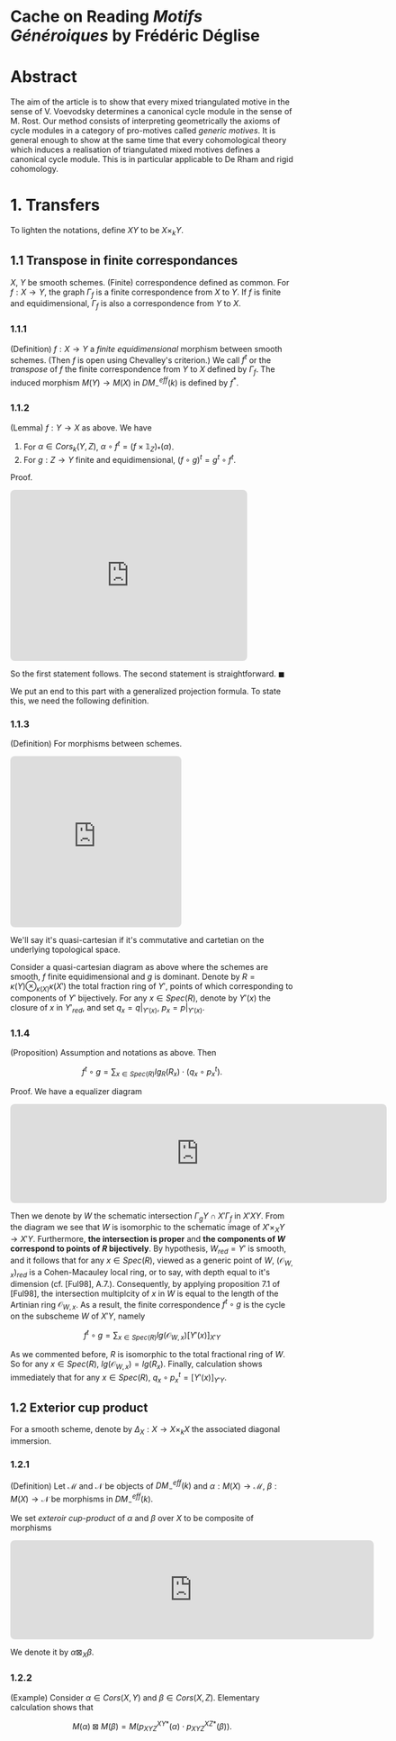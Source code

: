 Cache on Reading *Motifs Généroiques* by Frédéric Déglise
===

# Abstract
The aim of the article is to show that every mixed triangulated motive in the sense of V. Voevodsky determines a canonical cycle module in the sense of M. Rost. Our method consists of interpreting geometrically the axioms of cycle modules in a category of pro-motives called *generic motives*. It is general enough to show at the same time that every cohomological theory which induces a realisation of triangulated mixed motives defines a canonical cycle module. This is in particular applicable to De Rham and rigid cohomology.


# 1. Transfers
To lighten the notations, define $XY$ to be $X\times_k Y$.

## 1.1 Transpose in finite correspondances
$X$, $Y$ be smooth schemes. (Finite) correspondence defined as common. For $f:X\rightarrow Y$, the graph $\Gamma_f$ is a finite correspondence from $X$ to $Y$. If $f$ is finite and equidimensional, $\Gamma_f$ is also a correspondence from $Y$ to $X$.

### 1.1.1
(Definition) $f:X\rightarrow Y$ a *finite equidimensional* morphism between smooth schemes. (Then $f$ is open using Chevalley's criterion.) We call $f^t$ or the *transpose* of $f$ the finite correspondence from $Y$ to $X$ defined by $\Gamma_f$. The induced morphism $M(Y)\rightarrow M(X)$ in $DM_-^{eff}(k)$ is defined by $f^*$.

### 1.1.2
(Lemma) $f:Y\rightarrow X$ as above. We have
1. For $\alpha\in Cors_k(Y,Z)$, $\alpha\circ f^t=(f\times\mathbb{1}_Z)_*(\alpha)$.
2. For $g:Z\rightarrow Y$ finite and equidimensional, $(f\circ g)^t=g^t\circ f^t$. 

Proof. 

<!-- https://q.uiver.app/#q=WzAsMyxbMCwwLCJYXFx0aW1lcyBZXFx0aW1lcyBaIl0sWzEsMCwiWFxcdGltZXMgWiJdLFswLDEsIllcXHRpbWVzIFoiXSxbMiwwLCJmXFx0aW1lcyBpZF9ZXFx0aW1lcyBpZF9aIl0sWzAsMSwicF97MTN9Il0sWzIsMSwiZlxcdGltZXMgaWRfWiIsMl1d -->
<iframe class="quiver-embed" src="https://q.uiver.app/#q=WzAsMyxbMCwwLCJYXFx0aW1lcyBZXFx0aW1lcyBaIl0sWzEsMCwiWFxcdGltZXMgWiJdLFswLDEsIllcXHRpbWVzIFoiXSxbMiwwLCJmXFx0aW1lcyBpZF9ZXFx0aW1lcyBpZF9aIl0sWzAsMSwicF97MTN9Il0sWzIsMSwiZlxcdGltZXMgaWRfWiIsMl1d&embed" width="421" height="304" style="border-radius: 8px; border: none;"></iframe>

So the first statement follows. The second statement is straightforward. $\blacksquare$

We put an end to this part with a generalized projection formula. To state this, we need the following definition.

### 1.1.3
(Definition) For morphisms between schemes.

<!-- https://q.uiver.app/#q=WzAsNCxbMCwwLCJZJyJdLFsxLDAsIlkiXSxbMCwxLCJYJyJdLFsxLDEsIlgiXSxbMSwzLCJmIl0sWzAsMiwicCJdLFswLDEsInEiLDFdLFsyLDMsImciLDFdXQ== -->
<iframe class="quiver-embed" src="https://q.uiver.app/#q=WzAsNCxbMCwwLCJZJyJdLFsxLDAsIlkiXSxbMCwxLCJYJyJdLFsxLDEsIlgiXSxbMSwzLCJmIl0sWzAsMiwicCJdLFswLDEsInEiLDFdLFsyLDMsImciLDFdXQ==&embed" width="304" height="304" style="border-radius: 8px; border: none;"></iframe>

We'll say it's quasi-cartesian if it's commutative and cartetian on the underlying topological space.

Consider a quasi-cartesian diagram as above where the schemes are smooth, $f$ finite equidimensional and $g$ is dominant. Denote by $R=\kappa(Y)\otimes_{\kappa(X)}\kappa(X')$ the total fraction ring of $Y'$, points of which corresponding to components of $Y'$ bijectively. For any $x\in Spec(R)$, denote by $Y'(x)$ the closure of $x$ in $Y'_{red}$, and set $q_x=q|_{Y'(x)}$, $p_x=p|_{Y'(x)}$.

### 1.1.4
(Proposition) Assumption and notations as above. Then 

$$ f^t\circ g=\sum_{x\in Spec(R)}lg_R(R_x)\cdot(q_x\circ p_x^t). $$

Proof. We have a equalizer diagram

<!-- https://q.uiver.app/#q=WzAsMyxbMCwwLCJYJ1xcdGltZXNfWFkiXSxbMSwwLCJYJ1xcdGltZXNfa1kiXSxbMiwwLCJYJ1xcdGltZXNfa1hcXHRpbWVzX2tZIl0sWzAsMV0sWzEsMiwiaWRcXHRpbWVzIGZcXHRpbWVzIGlkIiwwLHsib2Zmc2V0IjotMX1dLFsxLDIsImlkXFx0aW1lcyBnXFx0aW1lcyBpZCIsMix7Im9mZnNldCI6MX1dXQ== -->
<iframe class="quiver-embed" src="https://q.uiver.app/#q=WzAsMyxbMCwwLCJYJ1xcdGltZXNfWFkiXSxbMSwwLCJYJ1xcdGltZXNfa1kiXSxbMiwwLCJYJ1xcdGltZXNfa1hcXHRpbWVzX2tZIl0sWzAsMV0sWzEsMiwiaWRcXHRpbWVzIGZcXHRpbWVzIGlkIiwwLHsib2Zmc2V0IjotMX1dLFsxLDIsImlkXFx0aW1lcyBnXFx0aW1lcyBpZCIsMix7Im9mZnNldCI6MX1dXQ==&embed" width="669" height="176" style="border-radius: 8px; border: none;"></iframe>

Then we denote by $W$ the schematic intersection $\Gamma_gY\cap X'\Gamma_f$ in $X'XY$. From the diagram we see that $W$ is isomorphic to the schematic image of $X'\times_XY\rightarrow X'Y$. Furthermore, **the intersection is proper** and **the components of $W$ correspond to points of $R$ bijectively**. By hypothesis, $W_{red}=Y'$ is smooth, and it follows that for any $x\in Spec(R)$, viewed as a generic point of $W$, $(\mathcal{O}_{W,x})_{red}$ is a Cohen-Macauley local ring, or to say, with depth equal to it's dimension (cf. [Ful98], A.7.). Consequently, by applying proposition 7.1 of [Ful98], the intersection multiplcity of $x$ in $W$ is equal to the length of the Artinian ring $\mathcal{O}_{W,x}$. 
As a result, the finite correspondence $f^t\circ g$ is the cycle on the subscheme $W$ of $X'Y$, namely

$$ f^t\circ g=\sum_{x\in Spec(R)}lg(\mathcal{O}_{W,x})[Y'(x)]_{X'Y} $$

As we commented before, $R$ is isomorphic to the total fractional ring of $W$. So for any $x\in Spec(R)$, $lg(\mathcal{O}_{W,x})=lg(R_x)$. Finally, calculation shows immediately that for any $x\in Spec(R)$, $q_x\circ p_x^t=[Y'(x)]_{Y'Y}$.

## 1.2 Exterior cup product

For a smooth scheme, denote by $\Delta_X:X\rightarrow X\times_kX$ the associated diagonal immersion.

### 1.2.1
(Definition) Let $\mathcal{M}$ and $\mathcal{N}$ be objects of $DM_-^{eff}(k)$ and $\alpha:M(X)\rightarrow\mathcal{M}$, $\beta:M(X)\rightarrow\mathcal{N}$ be morphisms in $DM_-^{eff}(k)$.

We set *exteroir cup-product* of $\alpha$ and $\beta$ over $X$ to be composite of morphisms

<!-- https://q.uiver.app/#q=WzAsMyxbMCwwLCJNKFgpIl0sWzEsMCwiTShYKVxcb3RpbWVzIE0oWCkiXSxbMiwwLCJcXG1hdGhjYWx7TX1cXG90aW1lc1xcbWF0aGNhbHtOfSJdLFswLDEsIlxcRGVsdGFfWCJdLFsxLDIsIlxcYWxwaGFcXG90aW1lc1xcYmV0YSJdXQ== -->
<iframe class="quiver-embed" src="https://q.uiver.app/#q=WzAsMyxbMCwwLCJNKFgpIl0sWzEsMCwiTShYKVxcb3RpbWVzIE0oWCkiXSxbMiwwLCJcXG1hdGhjYWx7TX1cXG90aW1lc1xcbWF0aGNhbHtOfSJdLFswLDEsIlxcRGVsdGFfWCJdLFsxLDIsIlxcYWxwaGFcXG90aW1lc1xcYmV0YSJdXQ==&embed" width="646" height="176" style="border-radius: 8px; border: none;"></iframe>

We denote it by $\alpha\boxtimes_X\beta$. 

### 1.2.2
(Example) Consider $\alpha\in Cors(X,Y)$ and $\beta\in Cors(X,Z)$. Elementary calculation shows that 

$$ M(\alpha)\boxtimes M(\beta)=M(p_{XYZ}^{XY*}(\alpha)\cdot p_{XYZ}^{XZ*}(\beta)). $$
